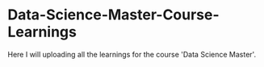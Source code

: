 # Data-Science-Master-Course-Learnings
Here I will uploading all the learnings for the course 'Data Science Master'.
